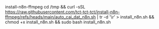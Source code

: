 install-n8n-ffmpeg
cd /tmp && curl -sSL https://raw.githubusercontent.com/tct-tct-tct/install-n8n-ffmpeg/refs/heads/main/auto_cai_dat_n8n.sh | tr -d '\r' > install_n8n.sh && chmod +x install_n8n.sh && sudo bash install_n8n.sh


